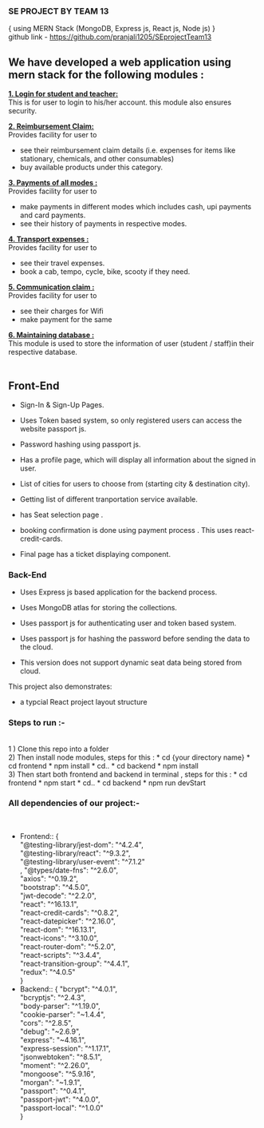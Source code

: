 
### SE PROJECT BY TEAM 13 
{ using MERN Stack (MongoDB, Express js, React js, Node js) } <br>
github link - https://github.com/pranjali1205/SEprojectTeam13

## We have developed a web application using mern stack for the following modules :

 <b><u>1. Login for student and teacher:</u></b><br>
  This is for user to login to his/her account. this module also ensures security.
  
 <b><u>2. Reimbursement Claim:</u></b><br>
  Provides facility for user to
  - see their reimbursement claim details (i.e. expenses for items like     stationary, chemicals, and other consumables)
  - buy available products under this category.

 <b><u>3. Payments of all modes :</u></b><br>
  Provides facility for user to 
  - make payments in different modes which includes cash, upi payments and card payments.
  - see their history of payments in respective modes.
  
 <b><u>4. Transport expenses :</u></b><br>
  Provides facility for user to
  - see their travel expenses.
  - book a cab, tempo, cycle, bike, scooty if they need.
  
 <b><u>5. Communication claim :</u></b><br> 
  Provides facility for user to
  - see their charges for Wifi
  - make payment for the same
  
 <b><u>6. Maintaining database :</u></b><br>
  This module is used to store the information of user (student / staff)in their respective database.
  <br>
  <br>

## Front-End

* Sign-In & Sign-Up Pages.

* Uses Token based system, so only registered users can access the website  passport js.

* Password hashing using passport js.

* Has a profile page, which will display all information about the signed in user.

* List of cities for users to choose from (starting city & destination city). 

* Getting list of different tranportation service available.

* has Seat selection page .

* booking confirmation is done using payment process . This uses react-credit-cards. 

* Final page has a ticket displaying component.

### Back-End

* Uses Express js based application for the backend process.

* Uses MongoDB atlas for storing the collections.

* Uses passport js for authenticating user and token based system.

* Uses passport js for hashing the password before sending the data to the cloud.

* This version does not support dynamic seat data being stored from cloud.


This project also demonstrates:

* a typcial React project layout structure




### Steps to run :-

<br>
1 ) Clone this repo into a folder
<br>
2) Then install node modules, steps for this :
 * cd {your directory name}
 * cd frontend
 *  npm install
 * cd..
 * cd backend
 *  npm install
<br>
3) Then start both frontend and backend in terminal , steps for this :
 * cd frontend
 * npm start
 * cd..
 * cd backend
 * npm run devStart
 

### All dependencies of our project:- 
<br>

*  Frontend::
  {<br>
  "@testing-library/jest-dom": "^4.2.4",<br>
  "@testing-library/react": "^9.3.2",<br>
  "@testing-library/user-event": "^7.1.2"<br>,
  "@types/date-fns": "^2.6.0",<br>
  "axios": "^0.19.2",<br>
  "bootstrap": "^4.5.0",<br>
  "jwt-decode": "^2.2.0",<br>
  "react": "^16.13.1",<br>
  "react-credit-cards": "^0.8.2",<br>
  "react-datepicker": "^2.16.0",<br>
  "react-dom": "^16.13.1",<br>
  "react-icons": "^3.10.0",<br>
  "react-router-dom": "^5.2.0",<br>
  "react-scripts": "^3.4.4",<br>
  "react-transition-group": "^4.4.1",<br>
  "redux": "^4.0.5"<br>
  }<br>
*  Backend::
  {
  "bcrypt": "^4.0.1",<br>
  "bcryptjs": "^2.4.3",<br>
  "body-parser": "^1.19.0",<br>
  "cookie-parser": "~1.4.4",<br>
  "cors": "^2.8.5",<br>
  "debug": "~2.6.9",<br>
  "express": "~4.16.1",<br>
  "express-session": "^1.17.1",<br>
  "jsonwebtoken": "^8.5.1",<br>
  "moment": "^2.26.0",<br>
  "mongoose": "^5.9.16",<br>
  "morgan": "~1.9.1",<br>
  "passport": "^0.4.1",<br>
  "passport-jwt": "^4.0.0",<br>
  "passport-local": "^1.0.0"<br>
  }

